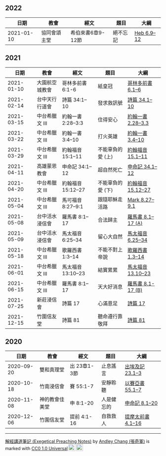 ## 2022
日期 | 教會 | 經文 | 題目 | 大綱 
 ---- | ---- | -----| ---- | -------
2021-01-10 | 協同會頌主堂 | 希伯來書6章9-12節 | 絕不忘記 | [Heb 6.9–12](Heb%206.9–12.md)



## 2021

日期 | 教會 | 經文 | 題目 | 大綱 
 ---- | ---- | -----| ---- | -------
2021-01-10 | 大園航空城教會 | 哥林多前書 6:1-6 | 紙皇冠 | [哥林多前書 6.1–6](%E5%93%A5%E6%9E%97%E5%A4%9A%E5%89%8D%E6%9B%B8%206.1%E2%80%936.md)
2021-02-14 | 台中天行行道會 | 詩篇 34:1–10 | 發求救訊號 | [詩篇 34.1–10](詩篇%2034.1–10.md)
2021-03-15 | 中台希臘文 III | 約翰一書 2:28–3:3 | 住得安心 | [約翰一書 2.28–3.3](%E7%B4%84%E7%BF%B0%E4%B8%80%E6%9B%B8%202.28%E2%80%933.3)
2021-03-22 | 中台希臘文 III | 約翰一書 3:4–10 | 打火英雄 | [約翰一書 3.4–10](%E7%B4%84%E7%BF%B0%E4%B8%80%E6%9B%B8%203.4%E2%80%9310.md)
2021-03-29 | 中台希臘文 III | 約翰福音 15:1–11 | 不能辜負的愛 (上) | [約翰福音 15.1–11](%E7%B4%84%E7%BF%B0%E7%A6%8F%E9%9F%B3%2015.1%E2%80%9311.md)
2021-04-11 | 高雄蒙恩教會 | 申命記 34:1–12 | 超自然死亡 | [申命記 34.1–12](%E7%94%B3%E5%91%BD%E8%A8%98%2034.1%E2%80%9312.md)
2021-04-20 | 中台希臘文 III | 約翰福音15:12–27 | 不能辜負的愛 (下) | [約翰福音 15.12–27](%E7%B4%84%E7%BF%B0%E7%A6%8F%E9%9F%B3%2015.12%E2%80%9327.md)
2021-05-04 | 中台希臘文 III | 馬可福音 8:27–9:1 | 跟隨耶穌走活路 | [Mark 8.27–9.1](Mark%208.27–9.1.md)
2021-05-08 | 台中活水浸信會 | 羅馬書 8:1–17 | 合法歸主 | [羅馬書 8.1–17 (A)](%E7%BE%85%E9%A6%AC%E6%9B%B8%208.1%E2%80%9317%20(A).md)
2021-05-09 | 台中活水浸信會 | 馬太福音 6:25–34 | 留心大自然 | [馬太福音 6.25–34](%E9%A6%AC%E5%A4%AA%E7%A6%8F%E9%9F%B3%206.25%E2%80%9334.md)
2021-05-18 | 中台希臘文 III | 歌羅西書 1:3–14 | 不能不對上帝說 | [歌羅西書 1.3–14](%E6%AD%8C%E7%BE%85%E8%A5%BF%E6%9B%B8%201.3%E2%80%9314.md)
2021-06-01 | 中台希臘文 III | 馬太福音 13:10–23 | 結實累累 | [馬太福音 13.10–23](%E9%A6%AC%E5%A4%AA%E7%A6%8F%E9%9F%B3%2013.10%E2%80%9323.md)
2021-06-15 | 中台希臘文 III | 羅馬書 8:1–17 | 天大好消息 | [羅馬書 8.1-17 (B)](%E7%BE%85%E9%A6%AC%E6%9B%B8%208.1-17%20(B).md)
2021-07-25 | 新莊浸信會 | 詩篇 17 | 心滿意足 | [詩篇 17](%E8%A9%A9%E7%AF%87%2017.md)
2021-12-15 | 竹圍信友堂 | 詩篇 81 | 聽命遵行靠敬拜 | [詩篇 81](%E8%A9%A9%E7%AF%87%2081.md)



## 2020

日期 | 教會 | 經文 | 題目 | 大綱 
 ---- | ---- | --- | ---- | -------
2020-09-20 | 雙和真理堂 | 出 23章1-3節 | 止息謠言 | [出埃及記 23.1–3](%E5%87%BA%E5%9F%83%E5%8F%8A%E8%A8%98%2023.1%E2%80%933.md)
2020-10-18 | 竹南浸信會 | 賽 55:1-7 | 安靜聆聽 | [以賽亞書 55.1–7](%E4%BB%A5%E8%B3%BD%E4%BA%9E%E6%9B%B8%2055.1%E2%80%937.md)
2020-11-08 | 神的教會佳美堂 | 申 8:1-20 | 人是健忘的 | [申命記 8.1–20](%E7%94%B3%E5%91%BD%E8%A8%98%208.1%E2%80%9320.md) 
2020-12-06 | 竹圍信友堂 | 提前 4:1-16 | 自救救人 | [提摩太前書 4.1–16](%E6%8F%90%E6%91%A9%E5%A4%AA%E5%89%8D%E6%9B%B8%204.1%E2%80%9316.md)



---

<p xmlns:cc="http://creativecommons.org/ns#" xmlns:dct="http://purl.org/dc/terms/"><a property="dct:title" rel="cc:attributionURL" href="https://github.com/Andley/Exegetical-Preaching-Notes">解經講道筆記 (Exegetical Preaching Notes)</a> by <a rel="cc:attributionURL dct:creator" property="cc:attributionName" href="https://github.com/Andley">Andley Chang (張奇軍)</a> is marked with <a href="http://creativecommons.org/publicdomain/zero/1.0?ref=chooser-v1" target="_blank" rel="license noopener noreferrer" style="display:inline-block;">CC0 1.0 Universal<img style="height:22px!important;margin-left:3px;vertical-align:text-bottom;" src="https://mirrors.creativecommons.org/presskit/icons/cc.svg?ref=chooser-v1"><img style="height:22px!important;margin-left:3px;vertical-align:text-bottom;" src="https://mirrors.creativecommons.org/presskit/icons/zero.svg?ref=chooser-v1"></a></p>